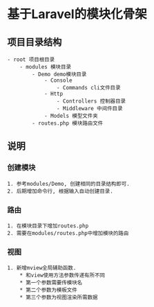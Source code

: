 # 基于Laravel的模块化骨架

## 项目目录结构
```text
- root 项目根目录
    - modules 模块目录
        - Demo demo模块目录
            - Console
                - Commands cli文件目录
            - Http
                - Controllers 控制器目录
                - Middleware 中间件目录
            - Models 模型文件夹
        - routes.php 模块路由文件
```

## 说明

### 创建模块
    1. 参考modules/Demo, 创建相同的目录结构即可.
    2. 后期增加命令行, 根据输入自动创建目录.

### 路由
    1. 在模块目录下增加routes.php
    2. 需要在modules/routes.php中增加模块的路由

### 视图
    1. 新增mview全局辅助函数.
        * 和view使用方法参数传递有所不同
        * 第一个参数需要传模块名
        * 第二个参数为模板文件
        * 第三个参数为视图渲染所需数据
